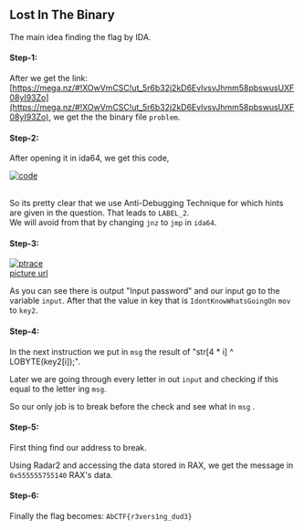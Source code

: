 ## Lost In The Binary
The main idea finding the flag by IDA.


#### Step-1:
After we get the link:
[https://mega.nz/#!XOwVmCSC!ut_5r6b32j2kD6EvlvsvJhmm58pbswusUXF08yI93Zo](https://mega.nz/#!XOwVmCSC!ut_5r6b32j2kD6EvlvsvJhmm58pbswusUXF08yI93Zo), we get the the binary file `problem`.

#### Step-2:
After opening it in ida64, we get this code,

<a href="https://ibb.co/6gywdYw"><img src="https://i.ibb.co/0hn2wq2/code.png" alt="code" border="0"></a><br /><a target='_blank' href='https://imgbb.com/'></a><br />

So its pretty clear that we use Anti-Debugging Technique for which hints are given in the question. That leads to `LABEL_2`.  
We will avoid from that by changing `jnz` to `jmp` in `ida64`.

#### Step-3:
<a href="https://ibb.co/h8ByT3r"><img src="https://i.ibb.co/s3K2X8c/ptrace.png" alt="ptrace" border="0"></a><br /><a target='_blank' href='https://imgbb.com/'>picture url</a><br />

As you can see there is output "Input password" and our input go to the variable `input`. 
After that the value in key that is `IdontKnowWhatsGoingOn` `mov` to `key2`.

#### Step-4:

In the next instruction we put in `msg` the result of "str[4 * i] ^ LOBYTE(key2[i]);".  

Later we are going through every letter in out `input` and checking if this equal to the letter ing `msg`.
  
So our only job is to break before the check and see what in `msg` .

#### Step-5:

First thing find our address to break.

Using Radar2 and accessing the data stored in RAX,
we get the message in `0x555555755140` RAX's data.

#### Step-6:

Finally the flag becomes:
`AbCTF{r3vers1ng_dud3}`